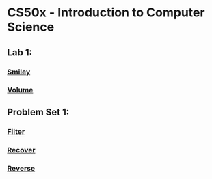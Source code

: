 <h1>CS50x - Introduction to Computer Science</h1>
<h2>Lab 1:</h2>
<h3><a href="https://cs50.harvard.edu/x/2023/labs/4/smiley/">Smiley</a></h3>
<h3><a href="https://cs50.harvard.edu/x/2023/labs/4/volume/">Volume</a></h3>
<h2>Problem Set 1:</h2>
<h3><a href="https://cs50.harvard.edu/x/2023/psets/4/filter/more/">Filter</a></h3>
<h3><a href="https://cs50.harvard.edu/x/2023/psets/4/recover/">Recover</a></h3>
<h3><a href="https://cs50.harvard.edu/x/2023/psets/4/reverse/">Reverse</a></h3>

